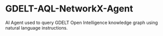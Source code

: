 # GDELT-AQL-NetworkX-Agent
AI Agent used to query GDELT Open Intelligence knowledge graph using natural language instructions.
